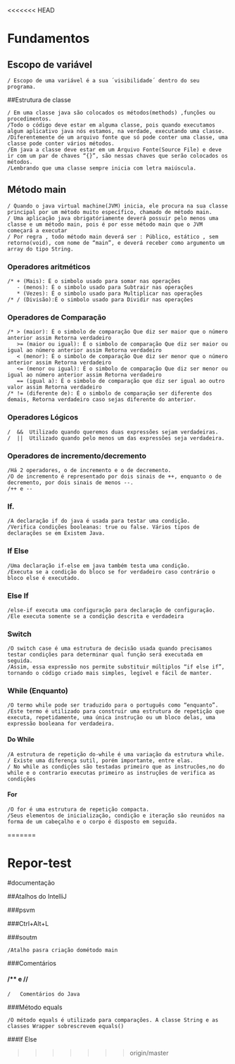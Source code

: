 <<<<<<< HEAD
# Fundamentos

## Escopo de variável

    / Escopo de uma variável é a sua ´visibilidade´ dentro do seu programa.
##Estrutura de classe

    / Em uma classe java são colocados os métodos(methods) ,funções ou procedimentos.
    /Todo o código deve estar em alguma classe, pois quando executamos algum aplicativo java nós estamos, na verdade, executando uma classe.
    /Diferentemente de um arquivo fonte que só pode conter uma classe, uma classe pode conter vários métodos.
    /Em java a classe deve estar em um Arquivo Fonte(Source File) e deve ir com um par de chaves “{}”, são nessas chaves que serão colocados os métodos. 
    /Lembrando que uma classe sempre inicia com letra maiúscula.

## Método main

    / Quando o java virtual machine(JVM) inicia, ele procura na sua classe principal por um método muito específico, chamado de método main.
    / Uma aplicação java obrigatóriamente deverá possuir pelo menos uma classe e um método main, pois é por esse método main que o JVM começará a executar
    / Por regra , todo método main deverá ser : Público, estático , sem retorno(void), com nome de “main”, e deverá receber como argumento um array do tipo String.

### Operadores aritméticos

    /* + (Mais): É o simbolo usado para somar nas operações
       - (menos): É o simbolo usado para Subtrair nas operações
       * (Vezes): É o simbolo usado para Multiplicar nas operações
    /* / (Divisão):É o simbolo usado para Dividir nas operações

### Operadores de Comparação

    /* > (maior): É o simbolo de comparação Que diz ser maior que o número anterior assim Retorna verdadeiro 
       >= (maior ou igual): É o simbolo de comparação Que diz ser maior ou igual ao número anterior assim Retorna verdadeiro 
       < (menor): É o simbolo de comparação Que diz ser menor que o número anterior assim Retorna verdadeiro 
       <= (menor ou igual): É o simbolo de comparação Que diz ser menor ou igual ao número anterior assim Retorna verdadeiro 
       == (igual a): É o simbolo de comparação que diz ser igual ao outro valor assim Retorna verdadeiro 
    /* != (diferente de): É o simbolo de comparação ser diferente dos demais, Retorna verdadeiro caso sejas diferente do anterior.

### Operadores Lógicos

    /  &&  Utilizado quando queremos duas expressões sejam verdadeiras.
    /  ||  Utilizado quando pelo menos um das expressões seja verdadeira.  

### Operadores de incremento/decremento 

    /Há 2 operadores, o de incremento e o de decremento. 
    /O de incremento é representado por dois sinais de ++, enquanto o de decremento, por dois sinais de menos --.
    /++ e --

### If.

    /A declaração if do java é usada para testar uma condição. 
    /Verifica condições booleanas: true ou false. Vários tipos de declarações se em Existem Java.

### If Else

    /Uma declaração if-else em java também testa uma condição. 
    /Executa se a condição do bloco se for verdadeiro caso contrário o bloco else é executado.

### Else If

    /else-if executa uma configuração para declaração de configuração.
    /Ele executa somente se a condição descrita e verdadeira

### Switch
 
    /O switch case é uma estrutura de decisão usada quando precisamos testar condições para determinar qual função será executada em seguida. 
    /Assim, essa expressão nos permite substituir múltiplos “if else if”, tornando o código criado mais simples, legível e fácil de manter. 

### While (Enquanto)

    /O termo while pode ser traduzido para o português como “enquanto”. 
    /Este termo é utilizado para construir uma estrutura de repetição que executa, repetidamente, uma única instrução ou um bloco delas, uma expressão booleana for verdadeira.
    

#### Do While

    /A estrutura de repetição do-while é uma variação da estrutura while.
    / Existe uma diferença sutil, porém importante, entre elas.
    / No while as condições são testadas primeiro que as instrucões,no do while e o contrario executas primeiro as instruções de verifica as condições


#### For

    /O for é uma estrutura de repetição compacta. 
    /Seus elementos de inicialização, condição e iteração são reunidos na forma de um cabeçalho e o corpo é disposto em seguida.
=======
# Repor-test

#documentação

##Atalhos do IntelliJ

###psvm

###Ctrl+Alt+L

###soutm

    /Atalho pasra criação dométodo main
    

###Comentários

#### /** e  //

    /   Comentários do Java

###Método equals

    /O método equals é utilizado para comparações. A classe String e as classes Wrapper sobrescrevem equals()

###If Else
>>>>>>> origin/master

